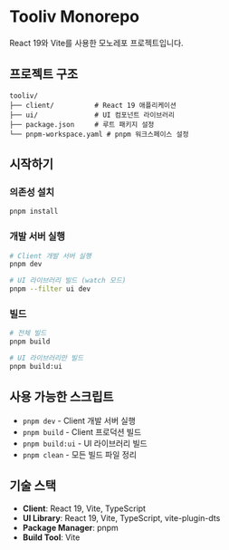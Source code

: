 # Tooliv Monorepo

React 19와 Vite를 사용한 모노레포 프로젝트입니다.

## 프로젝트 구조

```
tooliv/
├── client/          # React 19 애플리케이션
├── ui/              # UI 컴포넌트 라이브러리
├── package.json     # 루트 패키지 설정
└── pnpm-workspace.yaml # pnpm 워크스페이스 설정
```

## 시작하기

### 의존성 설치

```bash
pnpm install
```

### 개발 서버 실행

```bash
# Client 개발 서버 실행
pnpm dev

# UI 라이브러리 빌드 (watch 모드)
pnpm --filter ui dev
```

### 빌드

```bash
# 전체 빌드
pnpm build

# UI 라이브러리만 빌드
pnpm build:ui
```

## 사용 가능한 스크립트

- `pnpm dev` - Client 개발 서버 실행
- `pnpm build` - Client 프로덕션 빌드
- `pnpm build:ui` - UI 라이브러리 빌드
- `pnpm clean` - 모든 빌드 파일 정리

## 기술 스택

- **Client**: React 19, Vite, TypeScript
- **UI Library**: React 19, Vite, TypeScript, vite-plugin-dts
- **Package Manager**: pnpm
- **Build Tool**: Vite

